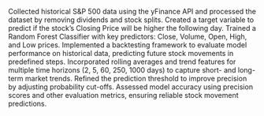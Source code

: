 Collected historical S&P 500 data using the yFinance API and processed the dataset by removing dividends and stock splits.
Created a target variable to predict if the stock’s Closing Price will be higher the following day.
Trained a Random Forest Classifier with key predictors: Close, Volume, Open, High, and Low prices.
Implemented a backtesting framework to evaluate model performance on historical data, predicting future stock movements in predefined steps.
Incorporated rolling averages and trend features for multiple time horizons (2, 5, 60, 250, 1000 days) to capture short- and long-term market trends.
Refined the prediction threshold to improve precision by adjusting probability cut-offs.
Assessed model accuracy using precision scores and other evaluation metrics, ensuring reliable stock movement predictions.
